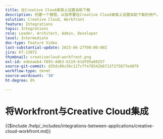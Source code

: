 ```yaml
---
title: 在Creative Cloud桌面上设置自助下载
description: 创建一个教程，以指导要在Creative Cloud桌面上设置自助下载的用户。
solution: Creative Cloud, Workfront
feature: Integrations
topic: Integrations
role: Leader, Architect, Admin, Developer
level: Intermediate
doc-type: Feature Video
last-substantial-update: 2023-06-27T00:00:00Z
jira: KT-13072
thumbnail: creativecloud-workfront.png
exl-id: edeeaeb4-f893-4d63-b119-61df05a69257
source-git-commit: d35dc06c56c117cffe70542b6713f275877e4879
workflow-type: tm+mt
source-wordcount: '30'
ht-degree: 0%

---
```


# 将Workfront与Creative Cloud集成

{{$include /help/_includes/integrations-between-applications/creative-cloud-workfront.md}}

